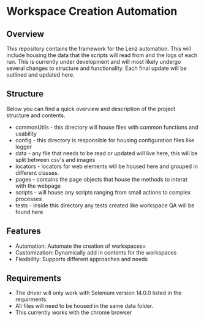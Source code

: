 # Workspace Creation Automation

## Overview
This repository contains the framework for the Lenz automation. This will include housing the data that the scripts will read from and the logs of each run. This is currently under development and will most likely undergo several changes to structure and functionality. Each final update will be outlined and updated here. 

## Structure
Below you can find a quick overview and description of the project structure and contents. 

* commonUtils - this directory will house files with common functions and usability 
* config - this directory is responsible for housing configuration files like logger
* data - any file that needs to be read or updated will live here, this will be split between csv's and images
* locators - locators for web elements will be housed here and grouped in different classes.
* pages - contains the page objects that house the methods to interat with the webpage
* scripts - will house any scripts ranging from small actions to complex processes
* tests - inside this directory any tests created like workspace QA will be found here

## Features 
- Automation: Automate the creation of workspaces=
- Customization: Dynamically add in contents for the workspaces
- Flexibility: Supports different approaches and needs 

## Requirements
* The driver will only work with Selenium version 14.0.0 listed in the requirments. 
* All files will need to be housed in the same data folder. 
* This currently works with the chrome browser

